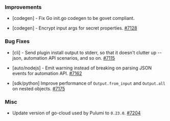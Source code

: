 ### Improvements

- [codegen] - Fix Go init.go codegen to be govet compliant.

- [codegen] - Encrypt input args for secret properties.
  [#7128](https://github.com/pulumi/pulumi/pull/7128)

### Bug Fixes

- [cli] - Send plugin install output to stderr, so that it doesn't
  clutter up --json, automation API scenarios, and so on.
  [#7115](https://github.com/pulumi/pulumi/pull/7115)

- [auto/nodejs] - Emit warning instead of breaking on parsing JSON events for automation API.
  [#7162](https://github.com/pulumi/pulumi/pull/7162)

- [sdk/python] Improve performance of `Output.from_input` and `Output.all` on nested objects.
  [#7175](https://github.com/pulumi/pulumi/pull/7175)

### Misc
- Update version of go-cloud used by Pulumi to `0.23.0`.
  [#7204](https://github.com/pulumi/pulumi/pull/7204)
